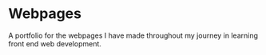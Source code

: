 # Webpages
A portfolio for the webpages I have made throughout my journey in learning front end web development.
